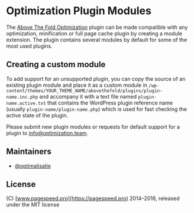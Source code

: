 # Optimization Plugin Modules

The [Above The Fold Optimization](https://wordpress.org/plugins/above-the-fold-optimization/) plugin can be made compatible with any optimization, minification or full page cache plugin by creating a module extension. The plugin contains several modules by default for some of the most used plugins.


## Creating a custom module

To add support for an unsupported plugin, you can copy the source of an existing plugin module and place it as a custom module in `/wp-content/themes/YOUR_THEME_NAME/abovethefold/plugins/plugin-name.inc.php` and accompany it with a text file named `plugin-name.active.txt` that contains the WordPress plugin reference name (usually `plugin-name/plugin-name.php`) which is used for fast checking the active state of the plugin.

Please submit new plugin modules or requests for default support for a plugin to info@optimization.team.

## Maintainers

* [@optimalisatie](https://github.com/optimalisatie)

## License

(C) [www.pagespeed.pro](https://pagespeed.pro) 2014–2016, released under the MIT license
